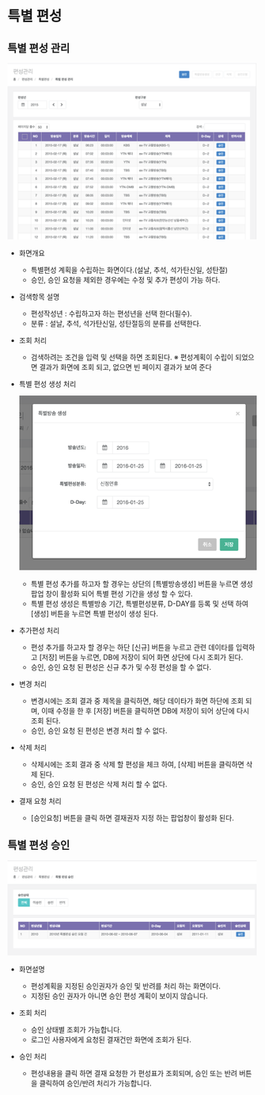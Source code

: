 # 특별 편성

## 특별 편성 관리

![](image_20160125_100702_capture.png)

- 화면개요

    - 특별편성 계획을 수립하는 화면이다.(설날, 추석, 석가탄신일, 성탄절) 
    - 승인, 승인 요청을 제외한 경우에는 수정 및 추가 편성이 가능 하다.

- 검색항목 설명

    - 편성작성년 :  수립하고자 하는 편성년을 선택 한다(필수).
    - 분류 : 설날, 추석, 석가탄신일, 성탄절등의 분류를 선택한다.

- 조회 처리

    - 검색하려는 조건을 입력 및 선택을 하면 조회된다.
    ※ 편성계획이 수립이 되었으면 결과가 화면에 조회 되고, 없으면 빈 페이지 결과가 보여 준다

- 특별 편성 생성 처리

    ![](image_20160125_101352_capture.png)

    - 특별 편성 추가를 하고자 할 경우는 상단의 [특별방송생성] 버튼을 누르면 생성 팝업 창이 활성화 되어 특별 편성 기간을 생성 할 수 있다.
    - 특별 편성 생성은 특별방송 기간, 특별편성분류, D-DAY를 등록 및 선택 하여 [생성] 버튼을 누르면 특별 편성이 생성 된다. 

- 추가편성 처리

    - 편성 추가를 하고자 할 경우는 하단 [신규] 버튼을 누르고 관련 데이타를 입력하고 [저장] 버튼을 누르면, DB에 저장이 되어 화면 상단에 다시 조회가 된다.
    - 승인, 승인 요청 된 편성은 신규 추가 및 수정 편성을 할 수 없다. 

- 변경 처리
    - 변경시에는 조회 결과 중 제목을 클릭하면, 해당 데이타가 화면 하단에 조회 되며, 이때 수정을
    한 후 [저장] 버튼을 클릭하면 DB에 저장이 되어 상단에 다시 조회 된다.
    - 승인, 승인 요청 된 편성은 변경 처리 할 수 없다. 

- 삭제 처리
    - 삭제시에는 조회 결과 중 삭제 할 편성을 체크 하여,  [삭제] 버튼을 클릭하면 삭제 된다. 
    - 승인, 승인 요청 된 편성은 삭제 처리 할 수 없다. 

- 결재 요청 처리
    - [승인요청] 버튼을 클릭 하면 결재권자 지정 하는 팝업창이 활성화 된다.


## 특별 편성 승인

![](image_20160125_101442_capture.png)

- 화면설명
    - 편성계획을 지정된 승인권자가 승인 및 반려를 처리 하는 화면이다.
    - 지정된 승인 권자가 아니면 승인 편성 계획이 보이지 않습니다.

- 조회 처리
    - 승인 상태별 조회가 가능합니다. 
    - 로그인 사용자에게 요청된 결재건만 화면에 조회가 된다.

- 승인 처리
    - 편성내용을 클릭 하면 결재 요청한 가 편성표가 조회되며, 승인 또는 반려 버튼을 클릭하여 승인/반려 처리가 가능합니다.

